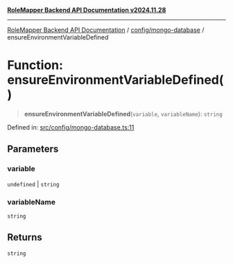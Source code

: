 [**RoleMapper Backend API Documentation v2024.11.28**](../../../README.md)

***

[RoleMapper Backend API Documentation](../../../modules.md) / [config/mongo-database](../README.md) / ensureEnvironmentVariableDefined

# Function: ensureEnvironmentVariableDefined()

> **ensureEnvironmentVariableDefined**(`variable`, `variableName`): `string`

Defined in: [src/config/mongo-database.ts:11](https://github.com/FlowCraft-AG/RoleMapper/blob/aa2b8d129f8bd1600fa58ea512b195a2a2308efd/backend/src/config/mongo-database.ts#L11)

## Parameters

### variable

`undefined` | `string`

### variableName

`string`

## Returns

`string`
